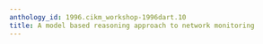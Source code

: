 ```yaml
---
anthology_id: 1996.cikm_workshop-1996dart.10
title: A model based reasoning approach to network monitoring
---
```

